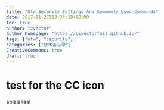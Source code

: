 ```yaml
---
title: "Ufw Security Settings And Commonly Used Commands"
date: 2017-11-27T13:34:19+08:00
toc: true
author: "zvector"
author_homepage: "https://bivectorfoil.github.io/"
tags: ["ufw", "security"]
categories: ["技术备忘录"]
CreativeCommons: true
draft: true
---
```


# test for the CC icon
ablalallaal
